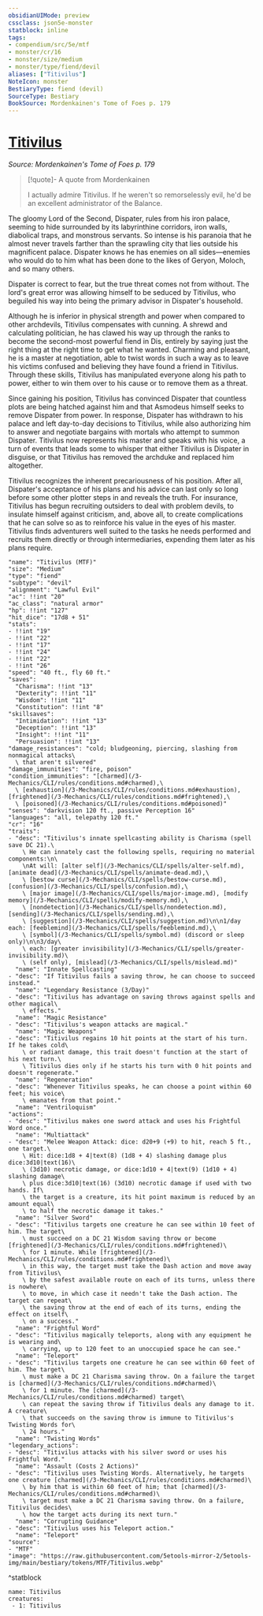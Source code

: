 ```yaml
---
obsidianUIMode: preview
cssclass: json5e-monster
statblock: inline
tags:
- compendium/src/5e/mtf
- monster/cr/16
- monster/size/medium
- monster/type/fiend/devil
aliases: ["Titivilus"]
NoteIcon: monster
BestiaryType: fiend (devil)
SourceType: Bestiary
BookSource: Mordenkainen's Tome of Foes p. 179
---
```

# [Titivilus](3-Mechanics\CLI\bestiary\npc/titivilus-mtf.md)
*Source: Mordenkainen's Tome of Foes p. 179*  

> [!quote]- A quote from Mordenkainen  
> 
> I actually admire Titivilus. If he weren't so remorselessly evil, he'd be an excellent administrator of the Balance.

The gloomy Lord of the Second, Dispater, rules from his iron palace, seeming to hide surrounded by its labyrinthine corridors, iron walls, diabolical traps, and monstrous servants. So intense is his paranoia that he almost never travels farther than the sprawling city that lies outside his magnificent palace. Dispater knows he has enemies on all sides—enemies who would do to him what has been done to the likes of Geryon, Moloch, and so many others.

Dispater is correct to fear, but the true threat comes not from without. The lord's great error was allowing himself to be seduced by Titivilus, who beguiled his way into being the primary advisor in Dispater's household.

Although he is inferior in physical strength and power when compared to other archdevils, Titivilus compensates with cunning. A shrewd and calculating politician, he has clawed his way up through the ranks to become the second-most powerful fiend in Dis, entirely by saying just the right thing at the right time to get what he wanted. Charming and pleasant, he is a master at negotiation, able to twist words in such a way as to leave his victims confused and believing they have found a friend in Titivilus. Through these skills, Titivilus has manipulated everyone along his path to power, either to win them over to his cause or to remove them as a threat.

Since gaining his position, Titivilus has convinced Dispater that countless plots are being hatched against him and that Asmodeus himself seeks to remove Dispater from power. In response, Dispater has withdrawn to his palace and left day-to-day decisions to Titivilus, while also authorizing him to answer and negotiate bargains with mortals who attempt to summon Dispater. Titivilus now represents his master and speaks with his voice, a turn of events that leads some to whisper that either Titivilus is Dispater in disguise, or that Titivilus has removed the archduke and replaced him altogether.

Titivilus recognizes the inherent precariousness of his position. After all, Dispater's acceptance of his plans and his advice can last only so long before some other plotter steps in and reveals the truth. For insurance, Titivilus has begun recruiting outsiders to deal with problem devils, to insulate himself against criticism, and, above all, to create complications that he can solve so as to reinforce his value in the eyes of his master. Titivilus finds adventurers well suited to the tasks he needs performed and recruits them directly or through intermediaries, expending them later as his plans require.

```statblock
"name": "Titivilus (MTF)"
"size": "Medium"
"type": "fiend"
"subtype": "devil"
"alignment": "Lawful Evil"
"ac": !!int "20"
"ac_class": "natural armor"
"hp": !!int "127"
"hit_dice": "17d8 + 51"
"stats":
- !!int "19"
- !!int "22"
- !!int "17"
- !!int "24"
- !!int "22"
- !!int "26"
"speed": "40 ft., fly 60 ft."
"saves":
  "Charisma": !!int "13"
  "Dexterity": !!int "11"
  "Wisdom": !!int "11"
  "Constitution": !!int "8"
"skillsaves":
  "Intimidation": !!int "13"
  "Deception": !!int "13"
  "Insight": !!int "11"
  "Persuasion": !!int "13"
"damage_resistances": "cold; bludgeoning, piercing, slashing from nonmagical attacks\
  \ that aren't silvered"
"damage_immunities": "fire, poison"
"condition_immunities": "[charmed](/3-Mechanics/CLI/rules/conditions.md#charmed),\
  \ [exhaustion](/3-Mechanics/CLI/rules/conditions.md#exhaustion), [frightened](/3-Mechanics/CLI/rules/conditions.md#frightened),\
  \ [poisoned](/3-Mechanics/CLI/rules/conditions.md#poisoned)"
"senses": "darkvision 120 ft., passive Perception 16"
"languages": "all, telepathy 120 ft."
"cr": "16"
"traits":
- "desc": "Titivilus's innate spellcasting ability is Charisma (spell save DC 21).\
    \ He can innately cast the following spells, requiring no material components:\n\
    \nAt will: [alter self](/3-Mechanics/CLI/spells/alter-self.md), [animate dead](/3-Mechanics/CLI/spells/animate-dead.md),\
    \ [bestow curse](/3-Mechanics/CLI/spells/bestow-curse.md), [confusion](/3-Mechanics/CLI/spells/confusion.md),\
    \ [major image](/3-Mechanics/CLI/spells/major-image.md), [modify memory](/3-Mechanics/CLI/spells/modify-memory.md),\
    \ [nondetection](/3-Mechanics/CLI/spells/nondetection.md), [sending](/3-Mechanics/CLI/spells/sending.md),\
    \ [suggestion](/3-Mechanics/CLI/spells/suggestion.md)\n\n1/day each: [feeblemind](/3-Mechanics/CLI/spells/feeblemind.md),\
    \ [symbol](/3-Mechanics/CLI/spells/symbol.md) (discord or sleep only)\n\n3/day\
    \ each: [greater invisibility](/3-Mechanics/CLI/spells/greater-invisibility.md)\
    \ (self only), [mislead](/3-Mechanics/CLI/spells/mislead.md)"
  "name": "Innate Spellcasting"
- "desc": "If Titivilus fails a saving throw, he can choose to succeed instead."
  "name": "Legendary Resistance (3/Day)"
- "desc": "Titivilus has advantage on saving throws against spells and other magical\
    \ effects."
  "name": "Magic Resistance"
- "desc": "Titivilus's weapon attacks are magical."
  "name": "Magic Weapons"
- "desc": "Titivilus regains 10 hit points at the start of his turn. If he takes cold\
    \ or radiant damage, this trait doesn't function at the start of his next turn.\
    \ Titivilus dies only if he starts his turn with 0 hit points and doesn't regenerate."
  "name": "Regeneration"
- "desc": "Whenever Titivilus speaks, he can choose a point within 60 feet; his voice\
    \ emanates from that point."
  "name": "Ventriloquism"
"actions":
- "desc": "Titivilus makes one sword attack and uses his Frightful Word once."
  "name": "Multiattack"
- "desc": "Melee Weapon Attack: dice: d20+9 (+9) to hit, reach 5 ft., one target.\
    \ Hit: dice:1d8 + 4|text(8) (1d8 + 4) slashing damage plus dice:3d10|text(16)\
    \ (3d10) necrotic damage, or dice:1d10 + 4|text(9) (1d10 + 4) slashing damage\
    \ plus dice:3d10|text(16) (3d10) necrotic damage if used with two hands. If\
    \ the target is a creature, its hit point maximum is reduced by an amount equal\
    \ to half the necrotic damage it takes."
  "name": "Silver Sword"
- "desc": "Titivilus targets one creature he can see within 10 feet of him. The target\
    \ must succeed on a DC 21 Wisdom saving throw or become [frightened](/3-Mechanics/CLI/rules/conditions.md#frightened)\
    \ for 1 minute. While [frightened](/3-Mechanics/CLI/rules/conditions.md#frightened)\
    \ in this way, the target must take the Dash action and move away from Titivilus\
    \ by the safest available route on each of its turns, unless there is nowhere\
    \ to move, in which case it needn't take the Dash action. The target can repeat\
    \ the saving throw at the end of each of its turns, ending the effect on itself\
    \ on a success."
  "name": "Frightful Word"
- "desc": "Titivilus magically teleports, along with any equipment he is wearing and\
    \ carrying, up to 120 feet to an unoccupied space he can see."
  "name": "Teleport"
- "desc": "Titivilus targets one creature he can see within 60 feet of him. The target\
    \ must make a DC 21 Charisma saving throw. On a failure the target is [charmed](/3-Mechanics/CLI/rules/conditions.md#charmed)\
    \ for 1 minute. The [charmed](/3-Mechanics/CLI/rules/conditions.md#charmed) target\
    \ can repeat the saving throw if Titivilus deals any damage to it. A creature\
    \ that succeeds on the saving throw is immune to Titivilus's Twisting Words for\
    \ 24 hours."
  "name": "Twisting Words"
"legendary_actions":
- "desc": "Titivilus attacks with his silver sword or uses his Frightful Word."
  "name": "Assault (Costs 2 Actions)"
- "desc": "Titivilus uses Twisting Words. Alternatively, he targets one creature [charmed](/3-Mechanics/CLI/rules/conditions.md#charmed)\
    \ by him that is within 60 feet of him; that [charmed](/3-Mechanics/CLI/rules/conditions.md#charmed)\
    \ target must make a DC 21 Charisma saving throw. On a failure, Titivilus decides\
    \ how the target acts during its next turn."
  "name": "Corrupting Guidance"
- "desc": "Titivilus uses his Teleport action."
  "name": "Teleport"
"source":
- "MTF"
"image": "https://raw.githubusercontent.com/5etools-mirror-2/5etools-img/main/bestiary/tokens/MTF/Titivilus.webp"
```
^statblock

```encounter-table
name: Titivilus
creatures:
 - 1: Titivilus
```